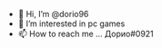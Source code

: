 - 👋 Hi, I’m @dorio96
- 👀 I’m interested in pc games
- 📫 How to reach me ... Дорио#0921

<!---
dorio96/dorio96 is a ✨ special ✨ repository because its `README.md` (this file) appears on your GitHub profile.
You can click the Preview link to take a look at your changes.
--->
